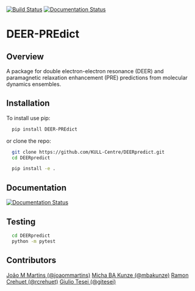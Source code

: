 [![Build Status](https://travis-ci.com/gitesei/DEERpredict.svg?branch=master)](https://travis-ci.com/gitesei/DEERpredict)
[![Documentation Status](https://readthedocs.org/projects/deerpredict/badge/?version=latest)](https://deerpredict.readthedocs.io/en/latest/?badge=latest)

DEER-PREdict
===========

Overview
--------

A package for double electron-electron resonance (DEER) and paramagnetic relaxation enhancement (PRE) predictions from molecular dynamics ensembles.

Installation
------------

To install use pip:

```bash
  pip install DEER-PREdict
```

or clone the repo:

```bash
  git clone https://github.com/KULL-Centre/DEERpredict.git
  cd DEERpredict

  pip install -e . 
```
    
Documentation
-------------

[![Documentation Status](https://readthedocs.org/projects/deerpredict/badge/?version=latest&style=for-the-badge)](https://deerpredict.readthedocs.io/en/latest/?badge=latest)


Testing
-------

```bash
  cd DEERpredict
  python -m pytest
```
Contributors
-------------

[João M Martins (@joaommartins)](https://github.com/joaommartins)
[Micha BA Kunze (@mbakunze)](https://github.com/mbakunze)
[Ramon Crehuet (@rcrehuet)](https://github.com/rcrehuet)
[Giulio Tesei (@gitesei)](https://github.com/gitesei)


